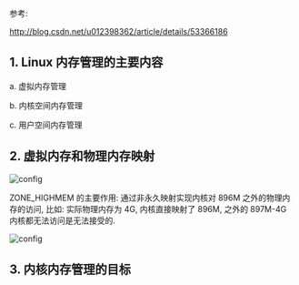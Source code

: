 参考:

http://blog.csdn.net/u012398362/article/details/53366186

## 1. Linux 内存管理的主要内容

a. 虚拟内存管理

b. 内核空间内存管理

c. 用户空间内存管理

## 2. 虚拟内存和物理内存映射

![config](images/memory_mapping.png)

ZONE_HIGHMEM 的主要作用: 通过非永久映射实现内核对 896M 之外的物理内存的访问, 比如: 实际物理内存为 4G, 内核直接映射了 896M, 之外的 897M-4G 内核都无法访问是无法接受的.

![config](images/HIGHMEM.png)

## 3. 内核内存管理的目标

